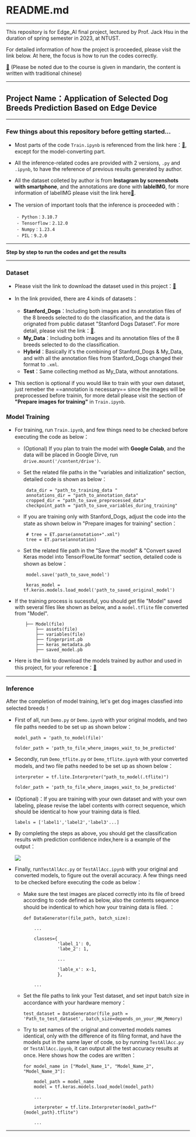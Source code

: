 # README.md

---

This repository is for Edge_AI final project, lectured by Prof. Jack Hsu in the duration of spring semester in 2023, at NTUST. 

For detailed information of how the project is proceeded, please visit the link below. At here, the focus is how to run the codes correctly.



[:link:](https://hackmd.io/@CodingSamoyed/Hy_hFTyvh
) (Please be noted due to the course is given in mandarin, the content is written with traditional chinese)

---

## Project Name：Application of Selected Dog Breeds Prediction Based on Edge Device

---

### Few things about this repository before getting started...

- Most parts of the code ```Train.ipynb``` is referenced from the link here：[:link:](https://www.kaggle.com/code/jasonhcwong/dog-breed-classification-using-efficientnet/notebook), except for the model-converting part.

- All the inference-related codes are provided with 2 versions, ```.py``` and ```.ipynb```,  to have the reference of previous results generated by author.

- All the dataset colleted by author is from **Instagram by screenshots with smartphone**, and the annotations are done with **lableIMG**, for more information of labelIMG please visit the link here[:link:](https://github.com/heartexlabs/labelImg).

- The version of important tools that the inference is proceeded with：
```    
    - Python：3.10.7
    - Tensorflow：2.12.0
    - Numpy：1.23.4 
    - PIL：9.2.0
```
---

**Step by step to run the codes and get the results**

---

### Dataset

- Please visit the link to download the dataset used in this project：[:link:](https://drive.google.com/drive/folders/1rMLp9ssUu0OhYDz5JWmjKH3sVl_Ad3Su?usp=drive_link)
- In the link provided, there are 4 kinds of datasets：

    - **Stanford_Dogs**：Including both images and its annotation files of the 8 breeds selected to do the classification, and the data is orignated from public dataset "Stanford Dogs Dataset". For more detail, please visit the link：[:link:](http://vision.stanford.edu/aditya86/ImageNetDogs/main.html
).
    - **My_Data**：Including both images and its annotation files of the 8 breeds selected to do the classification. 
    - **Hybrid**：Basically it's the combining of Stanford_Dogs & My_Data, and with all the annotation files from Stanford_Dogs changed their format to ```.xml```. 
    - **Test**：Same collecting method as My_Data, without annotations.
- This section is optional if you would like to train with your own dataset, just remeber the ==annotation is necessary== since the images will be preprocessed before trainin, for more detail please visit the section of **"Prepare images for training"** in ```Train.ipynb```.

### Model Training

- For training, run ```Train.ipynb```, and few things need to be checked before executing the code as below：
    - (Optional) If you plan to train the model with **Google Colab**, and the data will be placed in Google Dirve, run ```drive.mount('/content/drive')```.

    - Set the related file paths in the "variables and initialization" section, detailed code is shown as below：
       ```       
        data_dir = "path_to_training_data "
        annotations_dir = "path_to_annotation_data"
        cropped_dir = "path_to_save_preprocessed_data"
        checkpoint_path = "path_to_save_variables_during_training"
        ```
    - If you are training only with Stanford_Dogs, adjust the code into the state as shown below in "Prepare images for training" section：
       ```       
        # tree = ET.parse(annotation+".xml")                   
        tree = ET.parse(annotation)       
        ```
    - Set the related file path in the "Save the model" & "Convert saved Keras model into TensorFlowLite format" section, detailed code is shown as below：
       ```       
        model.save('path_to_save_model')
        ```
        ```
         keras_model = tf.keras.models.load_model('path_to_saved_original_model')
        ```
- If the training process is sucessful, you should get file "Model" saved with several files like shown as below, and a ```model.tflite``` file converted from "Model".

    ```
        ├── Model(file)
            ├── assets(file)            
            ├── variables(file)  
            ├── fingerprint.pb
            ├── keras_metadata.pb
            ├── saved_model.pb
- Here is the link to download the models trained by author and used in this project, for your reference：[:link:](https://drive.google.com/drive/folders/1aCieqwfDkA6xA6dhnW59iOm0tH1Qh9Tn?usp=sharing)

---



### Inference

After the completion of model training, let's get dog images classfied into selected breeds！

- First of all, run ```Demo.py``` or ```Demo.ipynb``` with your original models, and two file paths needed to be set up as shown below： 
    ```
    model_path = 'path_to_model(file)' 
    ```
    ```
    folder_path = 'path_to_file_where_images_wait_to_be_predicted'  
    ```

- Secondly, run ```Demo_tflite.py``` or ```Demo_tflite.ipynb``` with your converted models, and two file paths needed to be set up as shown below： 
    ```
    interpreter = tf.lite.Interpreter("path_to_model(.tflite)")
    ```
    ```
    folder_path = 'path_to_file_where_images_wait_to_be_predicted' 
    ```
- (Optional)：If you are training with your own dataset and with your own labeling, please revise the label contents with correct sequence, which should be identical to how your training data is filed. 
    ```
    labels = ['label1','label2','label3'...]  
    ```

- By completing the steps as above, you should get the classification results with prediction confidence index,here is a example of the output：

    ![](https://hackmd.io/_uploads/r1I7xUGPn.png)


- Finally, run```TestAllAcc.py``` or ```TestAllAcc.ipynb``` with your original and converted models, to figure out the overall accuracy. A few things need to be checked before executing the code as below：

    - Make sure the test images are placed correctly into its file of breed according to code defined as below, also the contents sequence should be indentical to which how your training data is filed. ：
    
        ```
        def DataGenerator(file_path, batch_size):
    
            ...
            
            classes={
                     'label_1': 0,
                     'labe_2': 1,
                     
                     ...
                     
                     'lable_x': x-1,
                     },
                     
            ...       

    - Set the file paths to link your Test dataset, and set input batch size in accordance with your hardware memory：
    
        ```
        test_dataset = DataGenerator(file_path = 'Path_to_test_dataset', batch_size=depends_on_your_HW_Memory)
        ```

    - Try to set names of the original and converted models names identical, only with the difference of its filing format, and have the models put in the same layer of code, so by running ```TestAllAcc.py``` or ```TestAllAcc.ipynb```, it can output all the test accuracy results at once. Here shows how the codes are written：
    
        ```
        for model_name in ["Model_Name_1", "Model_Name_2", "Model_Name_3"]:

            model_path = model_name
            model = tf.keras.models.load_model(model_path)
            
            ...
            
            interpreter = tf.lite.Interpreter(model_path=f"{model_path}.tflite")
            
            ...
        ```

---